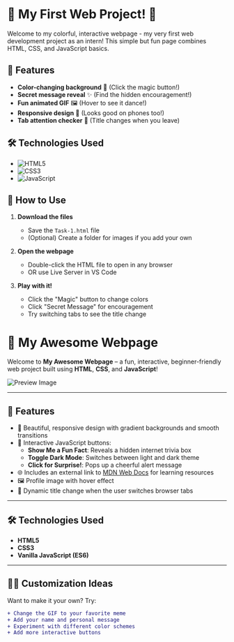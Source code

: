 # 🌟 My First Web Project! 🌟

Welcome to my colorful, interactive webpage - my very first web development project as an intern! This simple but fun page combines HTML, CSS, and JavaScript basics.

## 🎯 Features

- **Color-changing background** 🌈 (Click the magic button!)
- **Secret message reveal** ✨ (Find the hidden encouragement!)
- **Fun animated GIF** 🖼️ (Hover to see it dance!)
- **Responsive design** 📱 (Looks good on phones too!)
- **Tab attention checker** 👀 (Title changes when you leave)

## 🛠️ Technologies Used

- ![HTML5](https://img.shields.io/badge/-HTML5-orange?logo=html5&logoColor=white)
- ![CSS3](https://img.shields.io/badge/-CSS3-blue?logo=css3&logoColor=white)
- ![JavaScript](https://img.shields.io/badge/-JavaScript-yellow?logo=javascript&logoColor=white)

## 🚀 How to Use

1. **Download the files**
   - Save the `Task-1.html` file
   - (Optional) Create a folder for images if you add your own

2. **Open the webpage**
   - Double-click the HTML file to open in any browser
   - OR use Live Server in VS Code

3. **Play with it!**
   - Click the "Magic" button to change colors
   - Click "Secret Message" for encouragement
   - Try switching tabs to see the title change

# 🌟 My Awesome Webpage

Welcome to **My Awesome Webpage** – a fun, interactive, beginner-friendly web project built using **HTML**, **CSS**, and **JavaScript**!

![Preview Image](https://media.giphy.com/media/L1R1tvI9svkIWwpVYr/giphy.gif)

---

## 🚀 Features

- 🎨 Beautiful, responsive design with gradient backgrounds and smooth transitions
- 🤖 Interactive JavaScript buttons:
  - **Show Me a Fun Fact**: Reveals a hidden internet trivia box
  - **Toggle Dark Mode**: Switches between light and dark theme
  - **Click for Surprise!**: Pops up a cheerful alert message
- 🌐 Includes an external link to [MDN Web Docs](https://developer.mozilla.org/) for learning resources
- 🖼️ Profile image with hover effect
- 🔁 Dynamic title change when the user switches browser tabs

---

## 🛠️ Technologies Used

- **HTML5**
- **CSS3**
- **Vanilla JavaScript (ES6)**

---

## 🧑‍💻 Customization Ideas

Want to make it your own? Try:

```diff
+ Change the GIF to your favorite meme
+ Add your name and personal message
+ Experiment with different color schemes
+ Add more interactive buttons





